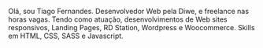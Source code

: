 Olá, sou Tiago Fernandes.
Desenvolvedor Web pela Diwe, e freelance nas horas vagas.
Tendo como atuação, desenvolvimentos de Web sites responsivos, Landing Pages, RD Station, Wordpress e Woocommerce. Skills em HTML, CSS, SASS e Javascript.


